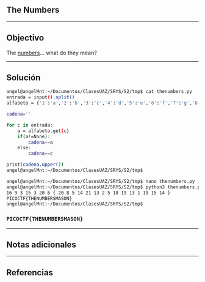 ## The Numbers

---
## Objectivo

The [numbers](https://jupiter.challenges.picoctf.org/static/f209a32253affb6f547a585649ba4fda/the_numbers.png)... what do they mean?

---
## Solución

``` sh
angel@angelMnt:~/Documentos/ClasesUAZ/SRYS/S2/tmp$ cat thenumbers.py 
entrada = input().split()
alfabeto = {'1':'a','2':'b','3':'c','4':'d','5':'e','6':'f','7':'g','8':'h','9':'i','10':'j','11':'k','12':'l','13':'m','14':'n','15':'o','16':'p','17':'q','18':'r','19':'s','20':'t','21':'u','22':'v', '23':'w','24':'x','25':'y','26':'z'}

cadena=''

for c in entrada:
	a = alfabeto.get(c)
	if(a!=None):
		cadena+=a
	else:
		cadena+=c

print(cadena.upper())
angel@angelMnt:~/Documentos/ClasesUAZ/SRYS/S2/tmp$ 

angel@angelMnt:~/Documentos/ClasesUAZ/SRYS/S2/tmp$ nano thenumbers.py
angel@angelMnt:~/Documentos/ClasesUAZ/SRYS/S2/tmp$ python3 thenumbers.py 
16 9 3 15 3 20 6 { 20 8 5 14 21 13 2 5 18 19 13 1 19 15 14 }
PICOCTF{THENUMBERSMASON}
angel@angelMnt:~/Documentos/ClasesUAZ/SRYS/S2/tmp$ 

```

### `PICOCTF{THENUMBERSMASON}`

---
## Notas adicionales



---
## Referencias


	